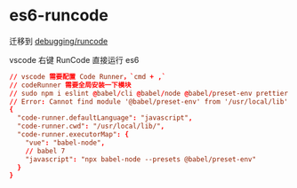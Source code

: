 # es6-runcode

迁移到 [debugging/runcode](https://github.com/deepjs-net/debugging/tree/master/packages/runcode)

vscode 右键 RunCode 直接运行 es6

```conf
// vscode 需要配置 Code Runner，`cmd + ,`
// codeRunner 需要全局安装一下模块
// sudo npm i eslint @babel/cli @babel/node @babel/preset-env prettier -g
// Error: Cannot find module '@babel/preset-env' from '/usr/local/lib' 报此错误需要改为当前项目为根目录再执行右键Run Code 或配置 `"code-runner.cwd": "/usr/local/lib/",`
{
  "code-runner.defaultLanguage": "javascript",
  "code-runner.cwd": "/usr/local/lib/",
  "code-runner.executorMap": {
    "vue": "babel-node",
    // babel 7
    "javascript": "npx babel-node --presets @babel/preset-env"
  }
}
```

